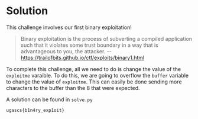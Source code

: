# Solution

This challenge involves our first binary exploitation!

> Binary exploitation is the process of subverting a compiled application such that it violates some trust boundary in a way that is advantageous to you, the attacker. -- https://trailofbits.github.io/ctf/exploits/binary1.html

To complete this challenge, all we need to do is change the value of the `exploitme` varaible. To do this, we are going to overflow the `buffer` variable to change the value of `exploitme`. This can easily be done sending more characters to the buffer than the 8 that were expected.

A solution can be found in `solve.py`

`ugascs{b1n4ry_exp1oit}`

